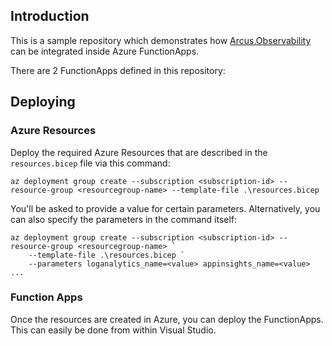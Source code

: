 ## Introduction

This is a sample repository which demonstrates how [Arcus.Observability](https://github.com/arcus-azure/arcus.observability) can be integrated inside Azure FunctionApps.

There are 2 FunctionApps defined in this repository:


## Deploying

### Azure Resources

Deploy the required Azure Resources that are described in the `resources.bicep` file via this command:

```
az deployment group create --subscription <subscription-id> --resource-group <resourcegroup-name> --template-file .\resources.bicep
```

You'll be asked to provide a value for certain parameters. Alternatively, you can also specify the parameters in the command itself:

```
az deployment group create --subscription <subscription-id> --resource-group <resourcegroup-name> `
    --template-file .\resources.bicep `
    --parameters loganalytics_name=<value> appinsights_name=<value> ...
```

### Function Apps

Once the resources are created in Azure, you can deploy the FunctionApps.  This can easily be done from within Visual Studio.